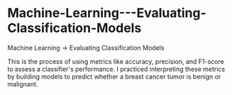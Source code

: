 # Machine-Learning---Evaluating-Classification-Models
Machine Learning -> Evaluating Classification Models

This is the process of using metrics like accuracy, precision, and F1-score to assess a classifier's performance. I practiced interpreting these metrics by building models to predict whether a breast cancer tumor is benign or malignant. 

